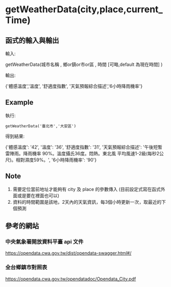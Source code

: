 # getWeatherData(city,place,current_Time)


## 函式的輸入與輸出
輸入:

getWeatherData(城市名稱 , 鄉or鎮or市or區 , 時間 [可略,default 為現在時間] )

輸出:

{'體感溫度','溫度', '舒適度指數', '天氣預報綜合描述','6小時降雨機率'}

## Example
執行:

```getWeatherData('臺北市','大安區')```

得到結果:

{'體感溫度': '42', '溫度': '36', '舒適度指數': '31', '天氣預報綜合描述': '午後短暫雷陣雨。降雨機率 90%。溫度攝氏36度。悶熱。東北風 平均風速1-2級(每秒2公尺)。相對濕度59%。', '6小時降雨機率': '90'}

## Note

1. 需要定位當前地址才能夠有 city 及 place 的參數傳入 (目前設定式寫在函式外面或是要在裡面也可以)
2. 資料的時間範圍是該地，2天內的天氣資訊，每3個小時更新一次，取最近的下個預測

## 參考的網站
### 中央氣象署開放資料平臺 api 文件
https://opendata.cwa.gov.tw/dist/opendata-swagger.html#/
### 全台鄉鎮市對照表
https://opendata.cwa.gov.tw/opendatadoc/Opendata_City.pdf


